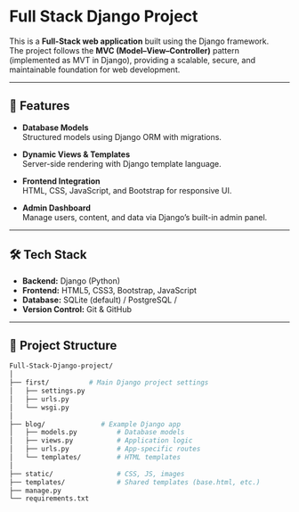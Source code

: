 # Full Stack Django Project

This is a **Full-Stack web application** built using the Django framework.  
The project follows the **MVC (Model–View–Controller)** pattern (implemented as MVT in Django), providing a scalable, secure, and maintainable foundation for web development.

---

## 🚀 Features

- **Database Models**  
  Structured models using Django ORM with migrations.

- **Dynamic Views & Templates**  
  Server-side rendering with Django template language.

- **Frontend Integration**  
  HTML, CSS, JavaScript, and Bootstrap for responsive UI.

- **Admin Dashboard**  
  Manage users, content, and data via Django’s built-in admin panel.

---

## 🛠️ Tech Stack

- **Backend:** Django (Python)  
- **Frontend:** HTML5, CSS3, Bootstrap, JavaScript  
- **Database:** SQLite (default) / PostgreSQL / 
- **Version Control:** Git & GitHub  

---

## 📂 Project Structure

```bash
Full-Stack-Django-project/
│
├── first/          # Main Django project settings
│   ├── settings.py
│   ├── urls.py
│   └── wsgi.py
│
├── blog/              # Example Django app
│   ├── models.py          # Database models
│   ├── views.py           # Application logic
│   ├── urls.py            # App-specific routes
│   └── templates/         # HTML templates
│
├── static/                # CSS, JS, images
├── templates/             # Shared templates (base.html, etc.)
├── manage.py
└── requirements.txt
